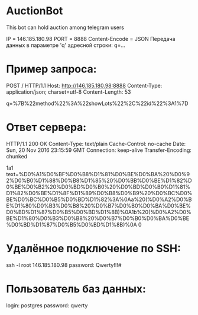 # AuctionBot
This bot can hold auction among telegram users

IP = 146.185.180.98
PORT = 8888
Content-Encode = JSON
Передача данных в параметре 'q' адресной строки: q=...

# Пример запроса:
POST / HTTP/1.1
Host: http://146.185.180.98:8888
Content-Type: application/json; charset=utf-8
Content-Length: 53

q=%7B%22method%22%3A%22showLots%22%2C%22id%22%3A1%7D

# Ответ сервера:
HTTP/1.1 200 OK
Content-Type: text/plain
Cache-Control: no-cache
Date: Sun, 20 Nov 2016 23:15:59 GMT
Connection: keep-alive
Transfer-Encoding: chunked

1a1
text=%D0%A1%D0%BF%D0%B8%D1%81%D0%BE%D0%BA%20%D0%92%D0%B0%D1%88%D0%B8%D1%85%20%D0%BB%D0%BE%D1%82%D0%BE%D0%B2%20%D0%BD%D0%B0%20%D0%BD%D0%B0%D1%81%D1%82%D0%BE%D1%8F%D1%89%D0%B8%D0%B9%20%D0%BC%D0%BE%D0%BC%D0%B5%D0%BD%D1%82%3A%0Aa%20(%D0%A2%D0%BE%D1%80%D0%B3%D0%B8%20%D0%B7%D0%B0%D0%BA%D0%BE%D0%BD%D1%87%D0%B5%D0%BD%D1%8B)%0A1b%20(%D0%A2%D0%BE%D1%80%D0%B3%D0%B8%20%D0%B7%D0%B0%D0%BA%D0%BE%D0%BD%D1%87%D0%B5%D0%BD%D1%8B)%0A
0

# Удалённое подключение по SSH:
ssh -l root 146.185.180.98
password: Qwerty!!!#

# Пользователь баз данных:
login: postgres
password: qwerty
